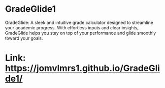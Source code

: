 # GradeGlide1
GradeGlide: A sleek and intuitive grade calculator designed to streamline your academic progress. With effortless inputs and clear insights, GradeGlide helps you stay on top of your performance and glide smoothly toward your goals.

# Link: https://jomvlmrs1.github.io/GradeGlide1/
